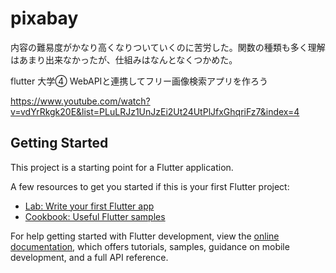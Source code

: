 # pixabay

内容の難易度がかなり高くなりついていくのに苦労した。関数の種類も多く理解はあまり出来なかったが、仕組みはなんとなくつかめた。

flutter 大学④ WebAPIと連携してフリー画像検索アプリを作ろう

https://www.youtube.com/watch?v=vdYrRkgk20E&list=PLuLRJz1UnJzEi2Ut24UtPlJfxGhqriFz7&index=4

## Getting Started

This project is a starting point for a Flutter application.

A few resources to get you started if this is your first Flutter project:

- [Lab: Write your first Flutter app](https://docs.flutter.dev/get-started/codelab)
- [Cookbook: Useful Flutter samples](https://docs.flutter.dev/cookbook)

For help getting started with Flutter development, view the
[online documentation](https://docs.flutter.dev/), which offers tutorials,
samples, guidance on mobile development, and a full API reference.

